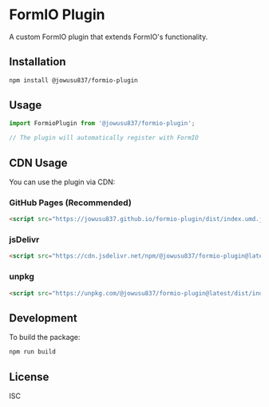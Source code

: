 # FormIO Plugin

A custom FormIO plugin that extends FormIO's functionality.

## Installation

```bash
npm install @jowusu837/formio-plugin
```

## Usage

```javascript
import FormioPlugin from '@jowusu837/formio-plugin';

// The plugin will automatically register with FormIO
```

## CDN Usage

You can use the plugin via CDN:

### GitHub Pages (Recommended)
```html
<script src="https://jowusu837.github.io/formio-plugin/dist/index.umd.js"></script>
```

### jsDelivr
```html
<script src="https://cdn.jsdelivr.net/npm/@jowusu837/formio-plugin@latest/dist/index.umd.js"></script>
```

### unpkg
```html
<script src="https://unpkg.com/@jowusu837/formio-plugin@latest/dist/index.umd.js"></script>
```

## Development

To build the package:

```bash
npm run build
```

## License

ISC 